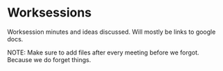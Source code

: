 # Worksessions
Worksession minutes and ideas discussed. Will mostly be links to google docs. 

NOTE: Make sure to add files after every meeting before we forgot. Because we do forget things. 
